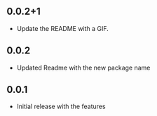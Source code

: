 ## 0.0.2+1
 - Update the README with a GIF.

## 0.0.2
 - Updated Readme with the new package name

## 0.0.1
 - Initial release with the features
